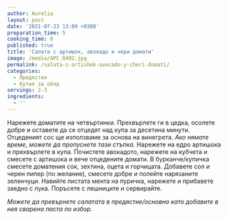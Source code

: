 ```yaml
---
author: Aurelia
layout: post
date: '2021-07-23 13:09 +0300'
preparation_time: 5
cooking_time: 0
published: true
title: 'Салата с артишок, авокадо и чери домати'
image: /media/APC_0402.jpg
permalink: /salata-s-artishok-avocado-y-cheri-domati/
categories:
  - Предястия
  - Кутия за обяд
servings: 2-3
ingredients:
  - ''
---
```

Нарежете доматите на четвъртинки. Прехвърлете ги в цедка, осолете добре и оставете да се отцедят над купа за десетина минути. Отцеденият сос ще използваме за основа на винегрета. _Ако нямате време, можете да пропуснете тази стъпка._
Нарежете на едро артишока и прехвърлете в купа. Почистете авокадото, нарежете на кубчета и смесете с артишока и вече отцедените домати.
В бурканче/купичка смесете доматения сок, зехтина, оцета и горчицата. Добавете сол и черен пипер (по желание), смесете добре и полейте нарязаните зеленчуци.
Навийте листата мента на пуричка, нарежете и прибавете заедно с лука.
Поръсете с лешниците и сервирайте.

_Можете да превърнете салатата в предястие/основно като добавите в нея сварена паста по избор._